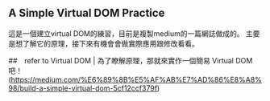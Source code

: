 ## A Simple Virtual DOM Practice
這是一個建立virtual DOM的練習，目前是複製medium的一篇網誌做成的。
主要是想了解它的原理，接下來有機會會做實際應用跟修改看看。




##　refer to
Virtual DOM | 為了瞭解原理，那就來實作一個簡易 Virtual DOM 吧！(https://medium.com/%E6%89%8B%E5%AF%AB%E7%AD%86%E8%A8%98/build-a-simple-virtual-dom-5cf12ccf379f)